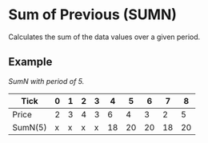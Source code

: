 # Sum of Previous (SUMN)

Calculates the sum of the data values over a given period.

## Example

_SumN with period of 5._

| Tick    | 0 | 1 | 2 | 3 | 4  | 5  | 6  | 7  | 8  |
|---------|---|---|---|---|----|----|----|----|----|
| Price   | 2 | 3 | 4 | 3 | 6  | 4  | 3  | 2  | 5  |
| SumN(5) | x | x | x | x | 18 | 20 | 20 | 18 | 20 |